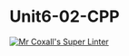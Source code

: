 # Unit6-02-CPP
[![Mr Coxall's Super Linter](https://github.com/ICS3U-C-Programming-SantiagoH/Unit6-02-CPP/workflows/Mr%20Coxall's%20Super%20Linter/badge.svg)](https://github.com/ICS3U-C-Programming-SantiagoH/Unit6-02-CPP/actions/)
